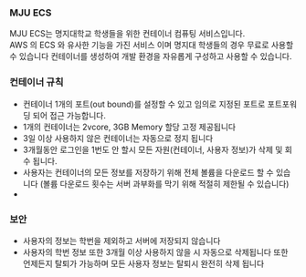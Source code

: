 ### MJU ECS
MJU ECS는 명지대학교 학생들을 위한 컨테이너 컴퓨팅 서비스입니다.  
AWS 의 ECS 와 유사한 기능을 가진 서비스 이며 명지대 학생들의 경우 무료로 사용할 수 있습니다
컨테이너를 생성하여 개발 환경을 자유롭게 구성하고 사용할 수 있습니다.  

### 컨테이너 규칙
- 컨테이너 1개의 포트(out bound)를 설정할 수 있고 임의로 지정된 포트로 포트포워딩 되어 접근 가능합니다.
- 1개의 컨테이너는  2vcore, 3GB Memory 할당 고정 제공됩니다
- 3일 이상 사용하지 않은 컨테이너는 자동으로 정지 됩니다
- 3개월동안 로그인을 1번도 안 할시 모든 자원(컨테이너, 사용자 정보)가 삭제 및 회수 됩니다.
- 사용자는 컨테이너의 모든 정보를 저장하기 위해 전체 볼륨을 다운로드 할 수 있습니다 (볼륨 다운로드 횟수는 서버 과부화를 막기 위해 적절히 제한될 수 있습니다)
- 

### 보안
- 사용자의 정보는 학번을 제외하고 서버에 저장되지 않습니다
- 사용자의 학번 정보 또한 3개월 이상 사용하지 않을 시 자동으로 삭제됩니다 또한 언제든지 탈퇴가 가능하며 모든 사용자 정보는 탈퇴시 완전히 삭제 됩니다